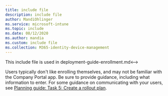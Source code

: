 ```yaml
---
title: include file
description: include file
author: MandiOhlinger
ms.service: microsoft-intune
ms.topic: include
ms.date: 08/12/2020
ms.author: mandia
ms.custom: include file
ms.collection: M365-identity-device-management
---
```


<!-->This include file is used in  deployment-guide-enrollment.md<-->

Users typically don't like enrolling themselves, and may not be familiar with the Company Portal app. Be sure to provide guidance, including what information to enter. For some guidance on communicating with your users, see [Planning guide: Task 5: Create a rollout plan](intune-planning-guide.md#task-5-create-a-rollout-plan).
